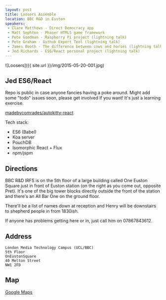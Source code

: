 ```yaml
---
layout: post
title: Loosers Assemble
location: BBC R&D in Euston
speakers:
 - Clare Matthews - Direct Democracy app
 - Matt Sephton - Phaser HTML5 game framework
 - Pete Goodman - Raspberry Pi project (lightning talk)
 - Pete Graham - Github Export Tool (lightning talk)
 - James Booth - The difference between cows and horses (lightning talk)
 - Jed Richards - ES6/React personal project (lightning talk)
---
```


![Loosers]({{ site.url }}/img/2015-05-20-001.jpg)

## Jed ES6/React

Repo is public in case anyone fancies having a poke around. Might add some "todo" issues soon, please get involved if you want! It's just a learning exercise.

[madebycomrades/autokitty-react](https://github.com/madebycomrades/autokitty-react)

Tech stack:

- ES6 (Babel)
- Koa server
- PouchDB
- Isomorphic React + Flux
- npm/jspm

## Directions

BBC R&D IRFS is on the 5th floor of a large building called One Euston Square just in front of Euston station (on the right as you come out, opposite Pret). It's one of the big tower blocks directly outside the front of the station and there's an All Bar One on the ground floor.

There'll be a list of names down at reception and Henry will be downstairs to shepherd people in from 1830ish.

If anyone has problems getting here or in, just call him on 07867843612.

## Address

```
London Media Technology Campus (UCL/BBC)
5th Floor
OnEustonSquare
40 Melton Street
NW1 2FD
```

## Map

[Google Maps](https://www.google.co.uk/maps/place/40+Melton+Street,+Kings+Cross,+London+NW1+2FD/)
